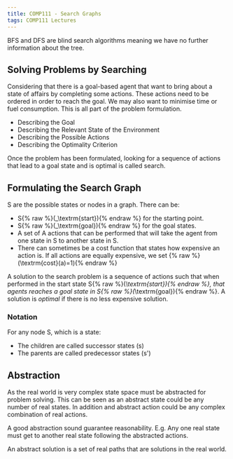 ```yaml
---
title: COMP111 - Search Graphs
tags: COMP111 Lectures
---
```

BFS and DFS are blind search algorithms meaning we have no further information about the tree.

## Solving Problems by Searching

Considering that there is a goal-based agent that want to bring about a state of affairs by completing some actions. These actions need to be ordered in order to reach the goal. We may also want to minimise time or fuel consumption. This is all part of the problem formulation.

* Describing the Goal
* Describing the Relevant State of the Environment
* Describing the Possible Actions
* Describing the Optimality Criterion
	
Once the problem has been formulated, looking for a sequence of actions that lead to a goal state and is optimal is called search.

## Formulating the Search Graph

S are the possible states or nodes in a graph. There can be:

* S{% raw %}\(_\textrm{start}\){% endraw %} for the starting point.
* S{% raw %}\(_\textrm{goal}\){% endraw %} for the goal states.
* A set of A actions that can be performed that will take the agent from one state in S to another state in S.
* There can sometimes be a cost function that states how expensive an action is. If all actions are equally expensive, we set {% raw %}\(\textrm{cost}(a)=1\){% endraw %}

A solution to the search problem is a sequence of actions such that when performed in the start state S{% raw %}\(_\textrm{start}\){% endraw %}, that agents reaches a goal state in S{% raw %}\(_\textrm{goal}\){% endraw %}. A solution is *optimal* if there is no less expensive solution.

### Notation

For any node S, which is a state:

* The children are called successor states (s)
* The parents are called predecessor states (s')

## Abstraction

As the real world is very complex state space must be abstracted for problem solving. This can be seen as an abstract state could be any number of real states. In addition and abstract action could be any complex combination of real actions.

A good abstraction sound guarantee reasonability. E.g. Any one real state must get to another real state following the abstracted actions.

An abstract solution is a set of real paths that are solutions in the real world.
